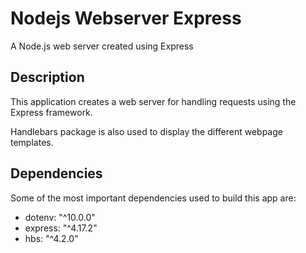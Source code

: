 # Nodejs Webserver Express

A Node.js web server created using Express

## Description

This application creates a web server for handling requests using the Express framework.

Handlebars package is also used to display the different webpage templates.

## Dependencies

Some of the most important dependencies used to build this app are:

- dotenv: "^10.0.0"
- express: "^4.17.2"
- hbs: "^4.2.0"
